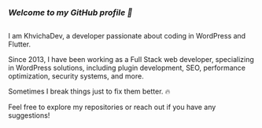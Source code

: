 ### _Welcome to my GitHub profile 👋_

##
I am KhvichaDev, a developer passionate about coding in WordPress and Flutter.

Since 2013, I have been working as a Full Stack web developer, specializing in WordPress solutions, including plugin development, SEO, performance optimization, security systems, and more.

Sometimes I break things just to fix them better. 🔥



Feel free to explore my repositories or reach out if you have any suggestions!
